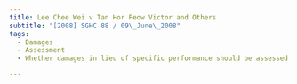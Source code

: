 ```yaml
---
title: Lee Chee Wei v Tan Hor Peow Victor and Others 
subtitle: "[2008] SGHC 88 / 09\_June\_2008"
tags:
  - Damages
  - Assessment
  - Whether damages in lieu of specific performance should be assessed at date of breach or date of judgment

---
```


